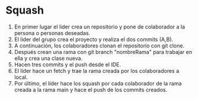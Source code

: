 # Squash

1. En primer lugar el lider crea un repositorio y pone de colaborador a la persona o personas deseadas.
2. El lider del grupo crea el proyecto y realiza el dos commits (A,B).
3. A continuación, los colaboradores clonan el repositorio con git clone.
4. Después crean una rama con git branch "nombreRama" para trabajar en ella y crea una clase nueva.
5. Hacen tres commits y el push desde el IDE.
6. El líder hace un fetch y trae la rama creada por los colaboradores a local.
7. Por último, el líder hace los squash por cada colaborador de la rama creada a la rama main y hace el push de los commits creados.